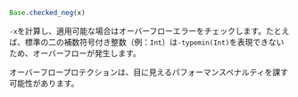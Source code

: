 ```julia
Base.checked_neg(x)
```

`-x`を計算し、適用可能な場合はオーバーフローエラーをチェックします。たとえば、標準の二の補数符号付き整数（例：`Int`）は`-typemin(Int)`を表現できないため、オーバーフローが発生します。

オーバーフロープロテクションは、目に見えるパフォーマンスペナルティを課す可能性があります。

